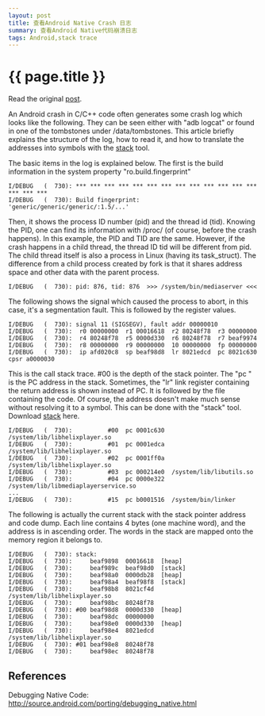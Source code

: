 ```yaml
---
layout: post 
title: 查看Android Native Crash 日志
summary: 查看Android Native代码崩溃日志
tags: Android,stack trace
---
```


{{ page.title }}
================

Read the original [post][1].

An Android crash in C/C++ code often generates some crash log which looks like the following. They can be seen either with "adb logcat" or found in one of the tombstones under /data/tombstones. This article briefly explains the structure of the log, how to read it, and how to translate the addresses into symbols with the [stack][2] tool.

The basic items in the log is explained below. The first is the build information in the system property "ro.build.fingerprint"

    I/DEBUG   (  730): *** *** *** *** *** *** *** *** *** *** *** *** *** *** *** *** 
    I/DEBUG   (  730): Build fingerprint: 'generic/generic/generic/:1.5/...'

Then, it shows the process ID number (pid) and the thread id (tid). Knowing the PID, one can find its information with /proc/<pid> (of course, before the crash happens). In this example, the PID and TID are the same. However, if the crash happens in a child thread, the thread ID tid will be different from pid. The child thread itself is also a process in Linux (having its task_struct). The difference from a child process created by fork is that it shares address space and other data with the parent process.

    I/DEBUG   (  730): pid: 876, tid: 876  >>> /system/bin/mediaserver <<<

The following shows the signal which caused the process to abort, in this case, it's a segmentation fault. This is followed by the register values.

```
I/DEBUG   (  730): signal 11 (SIGSEGV), fault addr 00000010
I/DEBUG   (  730):  r0 00000000  r1 00016618  r2 80248f78  r3 00000000
I/DEBUG   (  730):  r4 80248f78  r5 0000d330  r6 80248f78  r7 beaf9974
I/DEBUG   (  730):  r8 00000000  r9 00000000  10 00000000  fp 00000000
I/DEBUG   (  730):  ip afd020c8  sp beaf98d8  lr 8021edcd  pc 8021c630  cpsr a0000030
```

This is the call stack trace. #00 is the depth of the stack pointer. The "pc <addr>" is the PC address in the stack. Sometimes, the "lr" link register containing the return address is shown instead of PC. It is followed by the file containing the code. Of course, the address doesn't make much sense without resolving it to a symbol. This can be done with the "stack" tool. Download [stack][1] here.

```
I/DEBUG   (  730):          #00  pc 0001c630  /system/lib/libhelixplayer.so
I/DEBUG   (  730):          #01  pc 0001edca  /system/lib/libhelixplayer.so
I/DEBUG   (  730):          #02  pc 0001ff0a  /system/lib/libhelixplayer.so
I/DEBUG   (  730):          #03  pc 000214e0  /system/lib/libutils.so
I/DEBUG   (  730):          #04  pc 0000e322  /system/lib/libmediaplayerservice.so
...
I/DEBUG   (  730):          #15  pc b0001516  /system/bin/linker
```

The following is actually the current stack with the stack pointer address and code dump. Each line contains 4 bytes (one machine word), and the address is in ascending order. The words in the stack are mapped onto the memory region it belongs to.

```
I/DEBUG   (  730): stack:
I/DEBUG   (  730):     beaf9898  00016618  [heap]
I/DEBUG   (  730):     beaf989c  beaf98d0  [stack]
I/DEBUG   (  730):     beaf98a0  0000db28  [heap]
I/DEBUG   (  730):     beaf98a4  beaf98f8  [stack]
I/DEBUG   (  730):     beaf98b8  8021cf4d  /system/lib/libhelixplayer.so
I/DEBUG   (  730):     beaf98bc  80248f78
I/DEBUG   (  730): #00 beaf98d8  0000d330  [heap]
I/DEBUG   (  730):     beaf98dc  00000000
I/DEBUG   (  730):     beaf98e0  0000d330  [heap]
I/DEBUG   (  730):     beaf98e4  8021edcd  /system/lib/libhelixplayer.so
I/DEBUG   (  730): #01 beaf98e8  80248f78
I/DEBUG   (  730):     beaf98ec  80248f78
```

References
--------------
Debugging Native Code: http://source.android.com/porting/debugging_native.html

 [1]: http://bootloader.wikidot.com/linux:android:crashlog
 [2]: http://bootloader.wikidot.com/local--files/linux:android:crashlog/stack